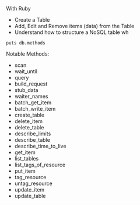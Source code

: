 With Ruby
- Create a Table
- Add, Edit and Remove items (data) from the Table
- Understand how to structure a NoSQL table wh







`puts db.methods`

Notable Methods:
- scan
- wait_until
- query
- build_request
- stub_data
- waiter_names
- batch_get_item
- batch_write_item
- create_table
- delete_item
- delete_table
- describe_limits
- describe_table
- describe_time_to_live
- get_item
- list_tables
- list_tags_of_resource
- put_item
- tag_resource
- untag_resource
- update_item
- update_table
